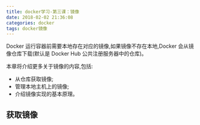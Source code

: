 ```yaml
---
title: docker学习-第三课：镜像
date: 2018-02-02 21:36:08
categories: docker
tags: docker镜像
---
```


Docker	运行容器前需要本地存在对应的镜像,如果镜像不存在本地,Docker	会从镜像仓库下载(默认是
Docker	Hub	公共注册服务器中的仓库)。

本章将介绍更多关于镜像的内容,包括:
- 从仓库获取镜像;
- 管理本地主机上的镜像;
- 介绍镜像实现的基本原理。

## 获取镜像

